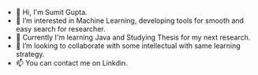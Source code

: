 - 👋 Hi, I'm Sumit Gupta.
- 👀 I’m interested in Machine Learning, developing tools for smooth and easy search for researcher.
- 🌱 Currently I'm learning Java and Studying Thesis for my next research.
- 💞️ I’m looking to collaborate with some intellectual with same learning strategy.
- 📫 You can contact me on Linkdin.

<!---
Sumit-Gupta-od/Sumit-Gupta-od is a ✨ special ✨ repository because its `README.md` (this file) appears on your GitHub profile.
You can click the Preview link to take a look at your changes.
--->
